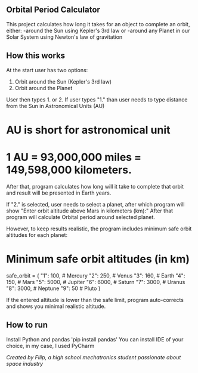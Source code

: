 ## Orbital Period Calculator ##

This project calculates how long it takes for an object to complete an orbit, either:
-around the Sun using Kepler's 3rd law or
-around any Planet in our Solar System using Newton's law of gravitation

## How this works ##

At the start user has two options:
1. Orbit around the Sun (Kepler's 3rd law)
2. Orbit around the Planet

User then types 1. or 2.
If user types "1." than user needs to type distance from the Sun in Astronomical Units (AU)
# AU is short for astronomical unit
# 1 AU = 93,000,000 miles = 149,598,000 kilometers.
After that, program calculates how long will it take to complete that orbit and result will be presented in Earth years.

If "2." is selected, user needs to select a planet, after which program will show "Enter orbit altitude above Mars in kilometers (km):"
After that program will calculate Orbital period around selected planet.

However, to keep results realistic, the program includes minimum safe orbit altitudes for each planet:
# Minimum safe orbit altitudes (in km)
safe_orbit = {
    "1": 100,    # Mercury
    "2": 250,    # Venus
    "3": 160,    # Earth
    "4": 150,    # Mars
    "5": 5000,   # Jupiter
    "6": 6000,   # Saturn
    "7": 3000,   # Uranus
    "8": 3000,   # Neptune
    "9": 50      # Pluto
}

If the entered altitude is lower than the safe limit, program auto-corrects and shows you minimal realistic altitude.


## How to run ##
Install Python and pandas 'pip install pandas' You can install IDE of your choice, in my case, I used PyCharm

*Created by Filip, a high school mechatronics student passionate about space industry*






